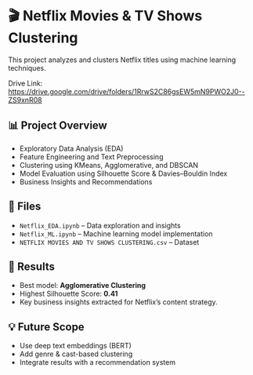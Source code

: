 # 🎬 Netflix Movies & TV Shows Clustering

This project analyzes and clusters Netflix titles using machine learning techniques.

Drive Link: https://drive.google.com/drive/folders/1RrwS2C86gsEW5mN9PWO2J0--ZS9xnR08

## 📊 Project Overview
- Exploratory Data Analysis (EDA)
- Feature Engineering and Text Preprocessing
- Clustering using KMeans, Agglomerative, and DBSCAN
- Model Evaluation using Silhouette Score & Davies–Bouldin Index
- Business Insights and Recommendations

## 🧠 Files
- `Netflix_EDA.ipynb` – Data exploration and insights
- `Netflix_ML.ipynb` – Machine learning model implementation
- `NETFLIX MOVIES AND TV SHOWS CLUSTERING.csv` – Dataset

## 🏁 Results
- Best model: **Agglomerative Clustering**
- Highest Silhouette Score: **0.41**
- Key business insights extracted for Netflix’s content strategy.

## 💡 Future Scope
- Use deep text embeddings (BERT)
- Add genre & cast-based clustering
- Integrate results with a recommendation system
